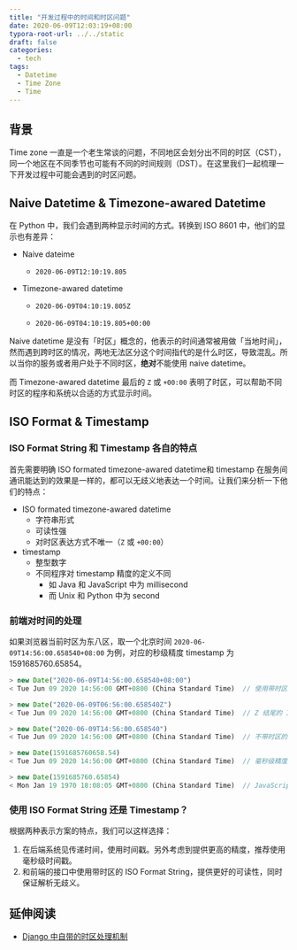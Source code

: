 ```yaml
---
title: "开发过程中的时间和时区问题"
date: 2020-06-09T12:03:19+08:00
typora-root-url: ../../static
draft: false
categories:
  - tech
tags:
  - Datetime
  - Time Zone
  - Time
---
```


## 背景

Time zone 一直是一个老生常谈的问题，不同地区会划分出不同的时区（CST），同一个地区在不同季节也可能有不同的时间规则（DST）。在这里我们一起梳理一下开发过程中可能会遇到的时区问题。

## Naive Datetime & Timezone-awared Datetime

在 Python 中，我们会遇到两种显示时间的方式。转换到 ISO 8601 中，他们的显示也有差异：

* Naive dateime

  *  `2020-06-09T12:10:19.805`

* Timezone-awared datetime

  *  `2020-06-09T04:10:19.805Z`

  * `2020-06-09T04:10:19.805+00:00`

Naive datetime 是没有「时区」概念的，他表示的时间通常被用做「当地时间」，然而遇到跨时区的情况，两地无法区分这个时间指代的是什么时区，导致混乱。所以当你的服务或者用户处于不同时区，**绝对**不能使用 naive datetime。

而 Timezone-awared datetime 最后的 `Z` 或 `+00:00` 表明了时区，可以帮助不同时区的程序和系统以合适的方式显示时间。

## ISO Format & Timestamp

### ISO Format String 和 Timestamp 各自的特点

首先需要明确 ISO formated timezone-awared datetime和 timestamp 在服务间通讯能达到的效果是一样的，都可以无歧义地表达一个时间。让我们来分析一下他们的特点：

* ISO formated timezone-awared datetime
  * 字符串形式
  * 可读性强
  * 对时区表达方式不唯一（`Z` 或 `+00:00`）
* timestamp
  * 整型数字
  * 不同程序对 timestamp 精度的定义不同
    * 如 Java 和 JavaScript 中为 millisecond
    * 而 Unix 和 Python 中为 second

### 前端对时间的处理

如果浏览器当前时区为东八区，取一个北京时间 `2020-06-09T14:56:00.658540+08:00` 为例，对应的秒级精度 timestamp 为 1591685760.65854。

```js
> new Date("2020-06-09T14:56:00.658540+08:00")
< Tue Jun 09 2020 14:56:00 GMT+0800 (China Standard Time)  // 使用带时区 ISO format 可以正确解析

> new Date("2020-06-09T06:56:00.658540Z")
< Tue Jun 09 2020 14:56:00 GMT+0800 (China Standard Time)  // Z 结尾的 ISO format 也可以正确解析

> new Date("2020-06-09T14:56:00.658540")
< Tue Jun 09 2020 14:56:00 GMT+0800 (China Standard Time)  // 不带时区的 ISO format 会被当作浏览器当前时区解析

> new Date(1591685760658.54)
< Tue Jun 09 2020 14:56:00 GMT+0800 (China Standard Time)  // 毫秒级精度的时间戳可以正确解析

> new Date(1591685760.65854)
< Mon Jan 19 1970 18:08:05 GMT+0800 (China Standard Time)  // JavaScript 只能理解毫秒级的时间戳，秒级精度的时间戳会解析到错误时间
```

### 使用 ISO Format String 还是 Timestamp？

根据两种表示方案的特点，我们可以这样选择：

1. 在后端系统见传递时间，使用时间戳。另外考虑到提供更高的精度，推荐使用毫秒级时间戳。
2. 和前端的接口中使用带时区的 ISO Format String，提供更好的可读性，同时保证解析无歧义。

## 延伸阅读

* [Django 中自带的时区处理机制](https://docs.djangoproject.com/en/3.0/topics/i18n/timezones/)
